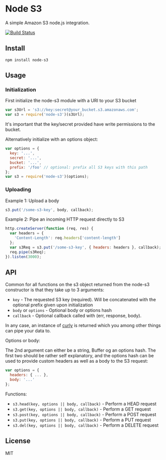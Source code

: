 # Node S3

A simple Amazon S3 node.js integration.

[![Build Status](https://travis-ci.org/watson/node-s3.png)](https://travis-ci.org/watson/node-s3)

## Install

```
npm install node-s3
```

## Usage

### Initialization

First initialize the node-s3 module with a URI to your S3 bucket

```javascript
var s3Url = 's3://key:secret@your_bucket.s3.amazonaws.com';
var s3 = require('node-s3')(s3Url);
```

It's important that the key/secret provided have write permissions to
the bucket.

Alternatively initialize with an options object:

```javascript
var options = {
  key: '...',
  secret: '...',
  bucket: '...',
  prefix: '/foo' // optional: prefix all S3 keys with this path
};
var s3 = require('node-s3')(options);
```

### Uploading

Example 1: Upload a body

```javascript
s3.put('/some-s3-key', body, callback);
```

Example 2: Pipe an incoming HTTP request directly to S3

```javascript
http.createServer(function (req, res) {
  var headers = {
    'Content-Length': req.headers['content-length']
  };
  var s3Req = s3.put('/some-s3-key', { headers: headers }, callback);
  req.pipe(s3Req);
}).listen(3000);
```

## API

Common for all functions on the s3 object returned from the node-s3
constructor is that they take up to 3 arguments:

- `key` - The requested S3 key (required). Will be concatenated with the optional prefix given upon initialization
- `body` or `options` - Optional body or options hash
- `callback` - Optional callback called with (err, response, body).

In any case, an instance of [curly](https://github.com/mafintosh/curly)
is returned which you among other things can pipe your data to.

Options or body:

The 2nd argument can either be a string, Buffer og an options hash. The
first two should be rather self explanatory, and the options hash can be
used to provide custom headers as well as a body to the S3 request:

```javascript
var options = {
  headers: { ... },
  body: '...'
};
```

Functions:

- `s3.head(key, options || body, callback)` - Perform a HEAD request
- `s3.get(key, options || body, callback)` - Perform a GET request
- `s3.post(key, options || body, callback)` - Perform a POST request
- `s3.put(key, options || body, callback)` - Perform a PUT request
- `s3.del(key, options || body, callback)` - Perform a DELETE request

## License

MIT
